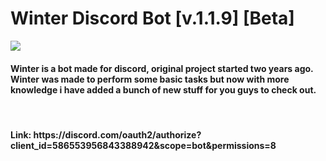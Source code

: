 # Winter Discord Bot [v.1.1.9] [Beta]

<html>
  <head>
  </head>
  <body>
    <img src="https://wallpaperaccess.com/full/119261.jpg">
    <p> <h4> Winter is a bot made for discord, original project started two years ago. Winter was made to perform some basic tasks but now with more knowledge i have added a bunch         of new stuff for you guys to check out. </h4></p>
  <br>
  <p> <h4> Link: https://discord.com/oauth2/authorize?client_id=586553956843388942&scope=bot&permissions=8 </h4></p>
  </body>
</html>
